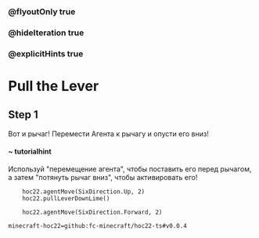 ### @flyoutOnly true
### @hideIteration true
### @explicitHints true


# Pull the Lever

## Step 1  
Вот и рычаг! Перемести Агента к рычагу и опусти его вниз!  

#### ~ tutorialhint  
Используй "перемещение агента", чтобы поставить его перед рычагом, а затем "потянуть рычаг вниз", чтобы активировать его!  


```ghost
    hoc22.agentMove(SixDirection.Up, 2)
    hoc22.pullLeverDownLime()
```
```template
    hoc22.agentMove(SixDirection.Forward, 2)
```

```package
minecraft-hoc22=github:fc-minecraft/hoc22-ts#v0.0.4
```